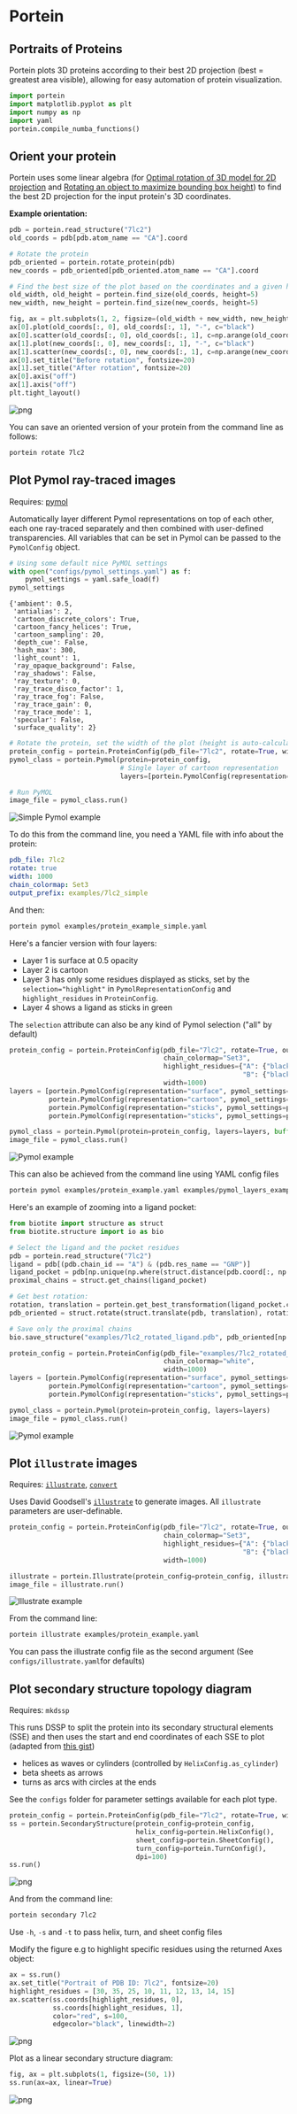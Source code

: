 # Portein
## Portraits of Proteins

Portein plots 3D proteins according to their best 2D projection (best = greatest area visible), allowing for easy automation of protein visualization.


```python
import portein
import matplotlib.pyplot as plt
import numpy as np
import yaml
portein.compile_numba_functions()
```

## Orient your protein

Portein uses some linear algebra (for [Optimal rotation of 3D model for 2D projection](https://stackoverflow.com/a/2970340) and [Rotating an object to maximize bounding box height](https://stackoverflow.com/a/47844156)) to find the best 2D projection for the input protein's 3D coordinates. 

**Example orientation:**


```python
pdb = portein.read_structure("7lc2")
old_coords = pdb[pdb.atom_name == "CA"].coord

# Rotate the protein
pdb_oriented = portein.rotate_protein(pdb)
new_coords = pdb_oriented[pdb_oriented.atom_name == "CA"].coord

# Find the best size of the plot based on the coordinates and a given height (or width)
old_width, old_height = portein.find_size(old_coords, height=5)
new_width, new_height = portein.find_size(new_coords, height=5)

fig, ax = plt.subplots(1, 2, figsize=(old_width + new_width, new_height), gridspec_kw={"width_ratios": [old_width, new_width]})
ax[0].plot(old_coords[:, 0], old_coords[:, 1], "-", c="black")
ax[0].scatter(old_coords[:, 0], old_coords[:, 1], c=np.arange(old_coords.shape[0]), s=50, cmap="Blues", edgecolors="gray")
ax[1].plot(new_coords[:, 0], new_coords[:, 1], "-", c="black")
ax[1].scatter(new_coords[:, 0], new_coords[:, 1], c=np.arange(new_coords.shape[0]), s=50, cmap="Blues", edgecolors="gray")
ax[0].set_title("Before rotation", fontsize=20)
ax[1].set_title("After rotation", fontsize=20)
ax[0].axis("off")
ax[1].axis("off")
plt.tight_layout()
```


    
![png](examples/README_files/README_7_0.png)
    


You can save an oriented version of your protein from the command line as follows:

```sh
portein rotate 7lc2
```

## Plot Pymol ray-traced images

Requires: [pymol](https://github.com/schrodinger/pymol-open-source)

Automatically layer different Pymol representations on top of each other, each one ray-traced separately and then combined with user-defined transparencies. All variables that can be set in Pymol can be passed to the `PymolConfig` object.


```python
# Using some default nice PyMOL settings
with open("configs/pymol_settings.yaml") as f:
    pymol_settings = yaml.safe_load(f)
pymol_settings
```

    {'ambient': 0.5,
     'antialias': 2,
     'cartoon_discrete_colors': True,
     'cartoon_fancy_helices': True,
     'cartoon_sampling': 20,
     'depth_cue': False,
     'hash_max': 300,
     'light_count': 1,
     'ray_opaque_background': False,
     'ray_shadows': False,
     'ray_texture': 0,
     'ray_trace_disco_factor': 1,
     'ray_trace_fog': False,
     'ray_trace_gain': 0,
     'ray_trace_mode': 1,
     'specular': False,
     'surface_quality': 2}




```python
# Rotate the protein, set the width of the plot (height is auto-calculated), and the colormap for the chains (can also be a dictionary of chain: color)
protein_config = portein.ProteinConfig(pdb_file="7lc2", rotate=True, width=1000, chain_colormap="Set3", output_prefix="examples/7lc2_simple")
pymol_class = portein.Pymol(protein=protein_config, 
                            # Single layer of cartoon representation
                            layers=[portein.PymolConfig(representation="cartoon", pymol_settings=pymol_settings)])

# Run PyMOL
image_file = pymol_class.run()
```

![Simple Pymol example](examples/7lc2_simple_rotated_pymol.png)

To do this from the command line, you need a YAML file with info about the protein:

```YAML
pdb_file: 7lc2
rotate: true
width: 1000
chain_colormap: Set3
output_prefix: examples/7lc2_simple
```

And then:

```sh
portein pymol examples/protein_example_simple.yaml
```

Here's a fancier version with four layers:
- Layer 1 is surface at 0.5 opacity
- Layer 2 is cartoon
- Layer 3 has only some residues displayed as sticks, set by the `selection="highlight"` in `PymolRepresentationConfig` and `highlight_residues` in `ProteinConfig`. 
- Layer 4 shows a ligand as sticks in green

The `selection` attribute can also be any kind of Pymol selection ("all" by default)


```python
protein_config = portein.ProteinConfig(pdb_file="7lc2", rotate=True, output_prefix="examples/7lc2",
                                       chain_colormap="Set3", 
                                       highlight_residues={"A": {"black": [30, 35], "red": list(range(10,20))},
                                                           "B": {"black": [25], "red": list(range(10, 16))}},
                                       width=1000)
layers = [portein.PymolConfig(representation="surface", pymol_settings=pymol_settings, transparency=0.5),
          portein.PymolConfig(representation="cartoon", pymol_settings=pymol_settings),
          portein.PymolConfig(representation="sticks", pymol_settings=pymol_settings, selection="highlight"),
          portein.PymolConfig(representation="sticks", pymol_settings=pymol_settings, selection="resn GNP", color="green")]

pymol_class = portein.Pymol(protein=protein_config, layers=layers, buffer=10)
image_file = pymol_class.run()
```

![Pymol example](examples/7lc2_rotated_pymol.png)

This can also be achieved from the command line using YAML config files

```sh
portein pymol examples/protein_example.yaml examples/pymol_layers_example.yaml --buffer 10
```

Here's an example of zooming into a ligand pocket:


```python
from biotite import structure as struct
from biotite.structure import io as bio

# Select the ligand and the pocket residues
pdb = portein.read_structure("7lc2")
ligand = pdb[(pdb.chain_id == "A") & (pdb.res_name == "GNP")]
ligand_pocket = pdb[np.unique(np.where(struct.distance(pdb.coord[:, np.newaxis], ligand.coord[np.newaxis, :]) < 6)[0])]
proximal_chains = struct.get_chains(ligand_pocket)

# Get best rotation:
rotation, translation = portein.get_best_transformation(ligand_pocket.coord.astype(np.float64))
pdb_oriented = struct.rotate(struct.translate(pdb, translation), rotation)

# Save only the proximal chains
bio.save_structure("examples/7lc2_rotated_ligand.pdb", pdb_oriented[np.isin(pdb_oriented.chain_id, proximal_chains)])

protein_config = portein.ProteinConfig(pdb_file="examples/7lc2_rotated_ligand.pdb", rotate=False, output_prefix="examples/7lc2_ligand",
                                       chain_colormap="white",
                                       width=1000)
layers = [portein.PymolConfig(representation="surface", pymol_settings=pymol_settings, transparency=0.3),
          portein.PymolConfig(representation="cartoon", pymol_settings=pymol_settings),
          portein.PymolConfig(representation="sticks", pymol_settings=pymol_settings, selection="(chain A and resn GNP)", color="green")]

pymol_class = portein.Pymol(protein=protein_config, layers=layers)
image_file = pymol_class.run()
```

![Pymol example](examples/7lc2_ligand_pymol.png)

## Plot `illustrate` images

Requires: [`illustrate`](https://github.com/ccsb-scripps/Illustrate), [`convert`](https://imagemagick.org/script/convert.php)

Uses David Goodsell's [`illustrate`](https://github.com/ccsb-scripps/Illustrate) to generate images. All `illustrate` parameters are user-definable.


```python
protein_config = portein.ProteinConfig(pdb_file="7lc2", rotate=True, output_prefix="examples/7lc2",
                                       chain_colormap="Set3", 
                                       highlight_residues={"A": {"black": [30, 35], "red": list(range(10,20))},
                                                           "B": {"black": [25], "red": list(range(10, 16))}},
                                       width=1000)

illustrate = portein.Illustrate(protein_config=protein_config, illustrate_config=portein.IllustrateConfig())
image_file = illustrate.run()
```

![Illustrate example](examples/7lc2_rotated_illustrate.png)

From the command line:
```sh
portein illustrate examples/protein_example.yaml
```

You can pass the illustrate config file as the second argument (See `configs/illustrate.yaml`for defaults)


## Plot secondary structure topology diagram

Requires: `mkdssp`

This runs DSSP to split the protein into its secondary structural elements (SSE) and then uses the start and end coordinates of each SSE to plot (adapted from [this gist](https://gist.github.com/JoaoRodrigues/f9906b343d3acb38e39f2b982b02ecb0))
* helices as waves or cylinders (controlled by `HelixConfig.as_cylinder`)
* beta sheets as arrows
* turns as arcs with circles at the ends

See the `configs` folder for parameter settings available for each plot type.


```python
protein_config = portein.ProteinConfig(pdb_file="7lc2", rotate=True, width=1000, output_prefix="examples/7lc2")
ss = portein.SecondaryStructure(protein_config=protein_config, 
                                helix_config=portein.HelixConfig(), 
                                sheet_config=portein.SheetConfig(), 
                                turn_config=portein.TurnConfig(),
                                dpi=100)
ss.run()
```
![png](examples/README_files/README_27_1.png)
    
And from the command line:

```sh
portein secondary 7lc2
```

Use `-h`, `-s` and `-t` to pass helix, turn, and sheet config files

Modify the figure e.g to highlight specific residues using the returned Axes object:


```python
ax = ss.run()
ax.set_title("Portrait of PDB ID: 7lc2", fontsize=20)
highlight_residues = [30, 35, 25, 10, 11, 12, 13, 14, 15]
ax.scatter(ss.coords[highlight_residues, 0], 
           ss.coords[highlight_residues, 1],
           color="red", s=100, 
           edgecolor="black", linewidth=2)
```
![png](examples/README_files/README_30_1.png)
    


Plot as a linear secondary structure diagram:


```python
fig, ax = plt.subplots(1, figsize=(50, 1))
ss.run(ax=ax, linear=True)
```
![png](examples/README_files/README_32_1.png)
    

